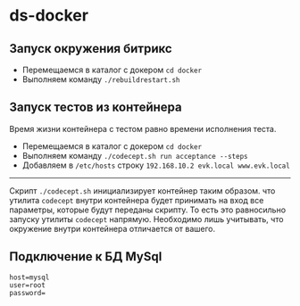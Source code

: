 # ds-docker
## Запуск окружения битрикс
- Перемещаемся в каталог c докером `cd docker`
- Выполняем команду `./rebuildrestart.sh`
## Запуск тестов из контейнера
Время жизни контейнера с тестом равно времени исполнения теста.
- Перемещаемся в каталог c докером `cd docker`
- Выполняем команду `./codecept.sh run acceptance --steps`
- Добавляем в `/etc/hosts` строку `192.168.10.2 evk.local www.evk.local`
---
Скрипт `./codecept.sh` инициализирует контейнер таким образом. 
что утилита `codecept` внутри контейнера будет принимать на вход
все параметры, которые будут переданы скрипту. То есть это равносильно
запуску утилиты `codecept` напрямую. Необходимо лишь учитывать, что 
окружение внутри контейнера отличается от вашего.
## Подключение к БД MySql
```
host=mysql
user=root
password=
```